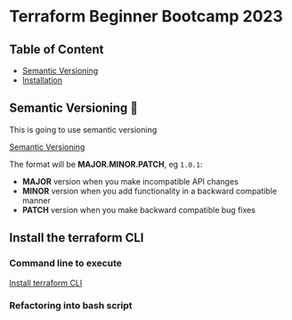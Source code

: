 # Terraform Beginner Bootcamp 2023

## Table of Content

- [Semantic Versioning](#semantic-versioning-mage)
- [Installation](#install-the-terraform-cli)

## Semantic Versioning :mage:

This is going to use semantic versioning

[Semantic Versioning](https://semver.org/)

The format will be **MAJOR.MINOR.PATCH**, eg `1.0.1`:

- **MAJOR** version when you make incompatible API changes
- **MINOR** version when you add functionality in a backward compatible manner
- **PATCH** version when you make backward compatible bug fixes


## Install the terraform CLI

### Command line to execute

[Install terraform CLI](https://developer.hashicorp.com/terraform/tutorials/aws-get-started/install-cli)

### Refactoring into bash script



